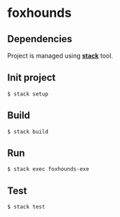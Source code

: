 # foxhounds

## Dependencies
Project is managed using [**stack**](https://docs.haskellstack.org/en/stable/README) tool.

## Init project
```
$ stack setup
```

## Build
```
$ stack build
```

## Run
```
$ stack exec foxhounds-exe
```

## Test
```
$ stack test
```
